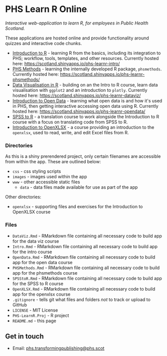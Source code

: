 # PHS Learn R Online

*Interactive web-application to learn R, for employees in Public Health Scotland.*

These applications are hosted online and provide functionality around quizzes and interactive code chunks. 

* [Introduction to R](https://github.com/Public-Health-Scotland/learnr-online/blob/master/Intro.Rmd) - learning R from the basics, including its integration to PHS; workflow, tools, templates, and other resources. Currently hosted here: https://scotland.shinyapps.io/phs-learnr-intro/
* [PHS Methods](https://github.com/Public-Health-Scotland/learnr-online/blob/master/PHSMethods.Rmd) - learning the internally developed R package, `phsmethods`. Currently hosted here: https://scotland.shinyapps.io/phs-learnr-phsmethods/  
* [Data Visualisation in R](https://github.com/Public-Health-Scotland/learnr-online/blob/master/DataViz.Rmd) - building on an the Intro to R course, learn data visualisation with `ggplot2` and an introduction to `plotly`. Currently hosted here: https://scotland.shinyapps.io/phs-learnr-dataviz/ 
* [Introduction to Open Data](https://github.com/Public-Health-Scotland/learnr-online/blob/master/OpenData.Rmd) - learning what open data is and how it's used in PHS, then getting interactive accessing open data using R. Currently hosted here: https://scotland.shinyapps.io/phs-learnr-opendata/ 
* [SPSS to R](https://github.com/Public-Health-Scotland/learnr-online/blob/master/SPSStoR.Rmd) - a translation course to work alongside the Introduction to R course with a focus on translating code from SPSS to R. 
* [Introduction to OpenXLSX](https://github.com/Public-Health-Scotland/learnr-online/blob/master/OpenXLSX.Rmd) - a course providing an introduction to the `openxlsx`, used to read, write, and edit Excel files from R.

### Directories
  As this is a shiny prerendered project, only certain filenames are accessible from within the app. These are outlined below:
  * `css` - css styling scripts
  * `images` - images used within the app
  * `www` - other accessible static files
    + `data` - data files made available for use as part of the app
    
Other directories:
  * `openxlsx` - supporting files and exercises for the Introduction to OpenXLSX course
    
### Files
  * `DataViz.Rmd` - RMarkdown file containing all necessary code to build app for the data viz course
  * `Intro.Rmd` - RMarkdown file containing all necessary code to build app for the intro course
  * `OpenData.Rmd` - RMarkdown file containing all necessary code to build app for the open data course
  * `PHSMethods.Rmd` - RMarkdown file containing all necessary code to build app for the phsmethods course
  * `SPSStoR.Rmd` - RMarkdown file containing all necessary code to build app for the SPSS to R course
  * `OpenXLSX.Rmd` - RMarkdown file containing all necessary code to build app for the openxlsx course
  * `.gitignore` - tells git what files and folders *not* to track or upload to GitHub
  * `LICENSE` - MIT License 
  * `PHS-LearnR.Proj` - R project
  * `README.md` - this page


## Get in touch

* Email: phs.transformingpublishing@phs.scot
